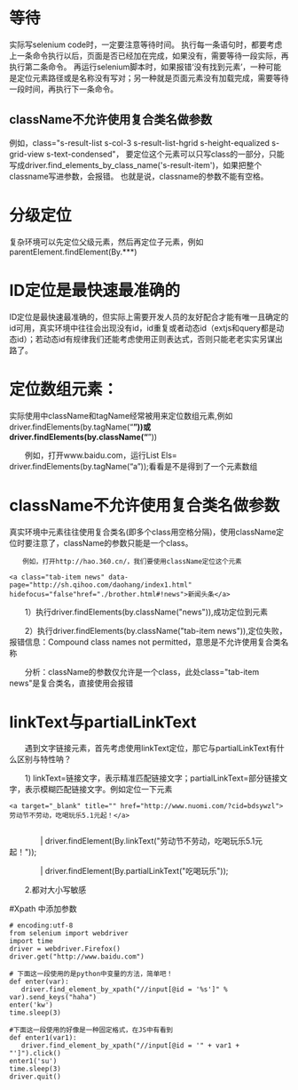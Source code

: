 
# 等待
实际写selenium code时，一定要注意等待时间。
执行每一条语句时，都要考虑上一条命令执行以后，页面是否已经加在完成，如果没有，需要等待一段实际，再执行第二条命令。
再运行selenium脚本时，如果报错‘没有找到元素’，一种可能是定位元素路径或是名称没有写对；另一种就是页面元素没有加载完成，需要等待一段时间，再执行下一条命令。

##

## className不允许使用复合类名做参数
例如，class="s-result-list s-col-3 s-result-list-hgrid s-height-equalized s-grid-view s-text-condensed"，
要定位这个元素可以只写class的一部分，只能写成driver.find_elements_by_class_name('s-result-item')，如果把整个classname写进参数，会报错。
也就是说，classname的参数不能有空格。

##

# 分级定位
复杂环境可以先定位父级元素，然后再定位子元素，例如parentElement.findElement(By.***)

# ID定位是最快速最准确的
ID定位是最快速最准确的，但实际上需要开发人员的友好配合才能有唯一且确定的id可用，真实环境中往往会出现没有id，id重复或者动态id（extjs和query都是动态id）；若动态id有规律我们还能考虑使用正则表达式，否则只能老老实实另谋出路了。

# 定位数组元素：
实际使用中className和tagName经常被用来定位数组元素,例如driver.findElements(by.tagName(“**”))或driver.findElements(by.className(“**”))

　　例如，打开www.baidu.com，运行List<WebElement> Els= driver.findElements(by.tagName(“a”));看看是不是得到了一个元素数组

# className不允许使用复合类名做参数

   真实环境中元素往往使用复合类名(即多个class用空格分隔)，使用className定位时要注意了，className的参数只能是一个class。  
```
　　例如，打开http://hao.360.cn/，我们要使用className定位这个元素

<a class="tab-item news" data-page="http://sh.qihoo.com/daohang/index1.html" hidefocus="false"href="./brother.html#!news">新闻头条</a>
```

　　1）执行driver.findElements(by.className("news")),成功定位到元素

　　2）执行driver.findElements(by.className("tab-item news")),定位失败，报错信息：Compound class names not permitted，意思是不允许使用复合类名称

　　分析：className的参数仅允许是一个class，此处class="tab-item news"是复合类名，直接使用会报错

# linkText与partialLinkText

　　遇到文字链接元素，首先考虑使用linkText定位，那它与partialLinkText有什么区别与特性呐？

　　1) linkText=链接文字，表示精准匹配链接文字；partialLinkText=部分链接文字，表示模糊匹配链接文字。例如定位一下元素
```  
<a target="_blank" title="" href="http://www.nuomi.com/?cid=bdsywzl">劳动节不劳动，吃喝玩乐5.1元起！</a>
 
```  
　　　　| driver.findElement(By.linkText("劳动节不劳动，吃喝玩乐5.1元起！"));

　　　　| driver.findElement(By.partialLinkText("吃喝玩乐"));

　　2.都对大小写敏感

 
 
 #Xpath 中添加参数
 
 ```
 # encoding:utf-8
from selenium import webdriver
import time
driver = webdriver.Firefox()
driver.get("http://www.baidu.com")

# 下面这一段使用的是python中变量的方法，简单吧！
def enter(var):
    driver.find_element_by_xpath("//input[@id = '%s']" % var).send_keys("haha")
enter('kw')
time.sleep(3)

#下面这一段使用的好像是一种固定格式，在JS中有看到
def enter1(var1):
    driver.find_element_by_xpath("//input[@id = '" + var1 + "']").click()
enter1('su')
time.sleep(3)
driver.quit()
 
 ```
 

